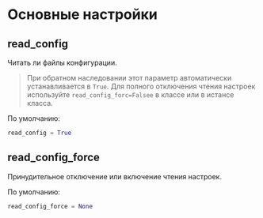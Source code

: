 # Основные настройки

## read_config

Читать ли файлы конфигурации.

> При обратном наследовании этот параметр автоматически устанавливается в `True`. Для полного отключения чтения настроек используйте `read_config_forc=Falsee` в классе или в истансе класса.

По умолчанию:

```py
read_config = True
```

## read_config_force

Принудительное отключение или включение чтения настроек.

По умолчанию:

```py
read_config_force = None
```
